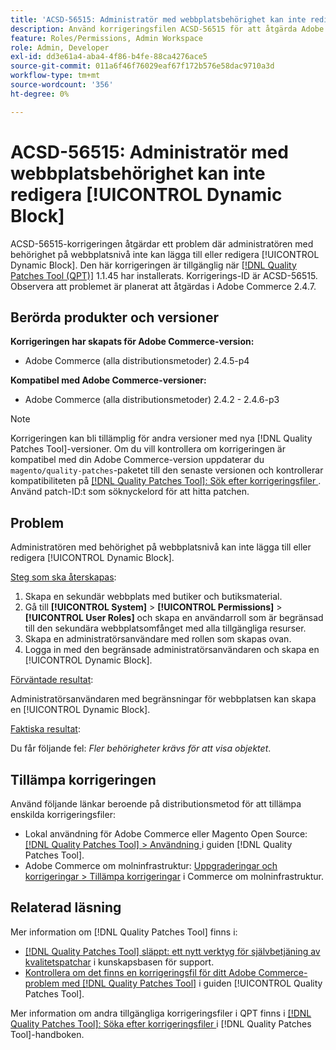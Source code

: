 ```yaml
---
title: 'ACSD-56515: Administratör med webbplatsbehörighet kan inte redigera [!UICONTROL Dynamic Block]'
description: Använd korrigeringsfilen ACSD-56515 för att åtgärda Adobe Commerce-problemet där administratören med behörighet på webbplatsnivå inte kan lägga till eller redigera [!UICONTROL Dynamic Block].
feature: Roles/Permissions, Admin Workspace
role: Admin, Developer
exl-id: dd3e61a4-aba4-4f86-b4fe-88ca4276ace5
source-git-commit: 011a6f46f76029eaf67f172b576e58dac9710a3d
workflow-type: tm+mt
source-wordcount: '356'
ht-degree: 0%

---
```


# ACSD-56515: Administratör med webbplatsbehörighet kan inte redigera [!UICONTROL Dynamic Block]

ACSD-56515-korrigeringen åtgärdar ett problem där administratören med behörighet på webbplatsnivå inte kan lägga till eller redigera [!UICONTROL Dynamic Block]. Den här korrigeringen är tillgänglig när [[!DNL Quality Patches Tool (QPT)]](https://experienceleague.adobe.com/en/docs/commerce-operations/tools/quality-patches-tool/quality-patches-tool-to-self-serve-quality-patches) 1.1.45 har installerats. Korrigerings-ID är ACSD-56515. Observera att problemet är planerat att åtgärdas i Adobe Commerce 2.4.7.

## Berörda produkter och versioner

**Korrigeringen har skapats för Adobe Commerce-version:**

* Adobe Commerce (alla distributionsmetoder) 2.4.5-p4

**Kompatibel med Adobe Commerce-versioner:**

* Adobe Commerce (alla distributionsmetoder) 2.4.2 - 2.4.6-p3

>[!NOTE]
>
>Korrigeringen kan bli tillämplig för andra versioner med nya [!DNL Quality Patches Tool]-versioner. Om du vill kontrollera om korrigeringen är kompatibel med din Adobe Commerce-version uppdaterar du `magento/quality-patches`-paketet till den senaste versionen och kontrollerar kompatibiliteten på [[!DNL Quality Patches Tool]: Sök efter korrigeringsfiler ](https://experienceleague.adobe.com/tools/commerce-quality-patches/index.html). Använd patch-ID:t som söknyckelord för att hitta patchen.

## Problem

Administratören med behörighet på webbplatsnivå kan inte lägga till eller redigera [!UICONTROL Dynamic Block].

<u>Steg som ska återskapas</u>:

1. Skapa en sekundär webbplats med butiker och butiksmaterial.
1. Gå till **[!UICONTROL System]** > **[!UICONTROL Permissions]** > **[!UICONTROL User Roles]** och skapa en användarroll som är begränsad till den sekundära webbplatsomfånget med alla tillgängliga resurser.
1. Skapa en administratörsanvändare med rollen som skapas ovan.
1. Logga in med den begränsade administratörsanvändaren och skapa en [!UICONTROL Dynamic Block].

<u>Förväntade resultat</u>:

Administratörsanvändaren med begränsningar för webbplatsen kan skapa en [!UICONTROL Dynamic Block].

<u>Faktiska resultat</u>:

Du får följande fel: *Fler behörigheter krävs för att visa objektet*.

## Tillämpa korrigeringen

Använd följande länkar beroende på distributionsmetod för att tillämpa enskilda korrigeringsfiler:

* Lokal användning för Adobe Commerce eller Magento Open Source: [[!DNL Quality Patches Tool] > Användning ](/help/tools/quality-patches-tool/usage.md) i guiden [!DNL Quality Patches Tool].
* Adobe Commerce om molninfrastruktur: [Uppgraderingar och korrigeringar > Tillämpa korrigeringar](https://experienceleague.adobe.com/docs/commerce-cloud-service/user-guide/develop/upgrade/apply-patches.html) i Commerce om molninfrastruktur.

## Relaterad läsning

Mer information om [!DNL Quality Patches Tool] finns i:

* [[!DNL Quality Patches Tool] släppt: ett nytt verktyg för självbetjäning av kvalitetspatchar](https://experienceleague.adobe.com/en/docs/commerce-operations/tools/quality-patches-tool/quality-patches-tool-to-self-serve-quality-patches) i kunskapsbasen för support.
* [Kontrollera om det finns en korrigeringsfil för ditt Adobe Commerce-problem med  [!DNL Quality Patches Tool]](/help/tools/quality-patches-tool/patches-available-in-qpt/check-patch-for-magento-issue-with-magento-quality-patches.md) i guiden [!UICONTROL Quality Patches Tool].


Mer information om andra tillgängliga korrigeringsfiler i QPT finns i [[!DNL Quality Patches Tool]: Söka efter korrigeringsfiler ](https://experienceleague.adobe.com/tools/commerce-quality-patches/index.html) i [!DNL Quality Patches Tool]-handboken.
